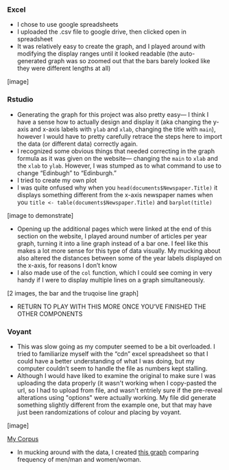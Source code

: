 ### Excel
- I chose to use google spreadsheets
- I uploaded the .csv file to google drive, then clicked open in spreadsheet
- It was relatively easy to create the graph, and I played around with modifying the display ranges until it looked readable (the auto-generated graph was so zoomed out that the bars barely looked like they were different lengths at all)

[image]

### Rstudio
- Generating the graph for this project was also pretty easy— I think I have a sense how to actually design and display it (aka changing the y-axis and x-axis labels with `ylab` and `xlab`, changing the title with `main`), however I would have to pretty carefully retrace the steps here to import the data (or different data) correctly again. 
- I recognized some obvious things that needed correcting in the graph formula as it was given on the website— changing the `main` to `xlab` and the `xlab` to `ylab`. However, I was stumped as to what command to use to change “Edinbugh” to “Edinburgh.”
- I tried to create my own plot 
- I was quite onfused why when you `head(documents$Newspaper.Title)` it displays something different from the x-axis newspaper names when you `title <- table(documents$Newspaper.Title)` and `barplot(title)` 

[image to demonstrate]

- Opening up the additional pages which were linked at the end of this section on the website, I played around number of articles per year graph, turning it into a line graph instead of a bar one. I feel like this makes a lot more sense for this type of data visually. My mucking about also altered the distances between some of the year labels displayed on the x-axis, for reasons I don’t know
- I also made use of the `col` function, which I could see coming in very handy if I were to display multiple lines on a graph simultaneously.

[2 images, the bar and the truqoise line graph]

- RETURN TO PLAY WITH THIS MORE ONCE YOU’VE FINISHED THE OTHER COMPONENTS

### Voyant
- This was slow going as my computer seemed to be a bit overloaded. I tried to familiarize myself with the “cdn” excel spreadsheet so that I could have a better understanding of what I was doing, but my computer couldn’t seem to handle the file as numbers kept stalling. 
- Although I would have liked to examine the original to make sure I was uploading the data properly (it wasn't working when I copy-pasted the url, so I had to upload from file, and wasn't entriely sure if the pre-reveal alterations using "options" were actually working. My file did generate something slightly different from the example one, but that may have just been randomizations of colour and placing by voyant. 

[image]

[My Corpus](https://voyant-tools.org/?corpus=922e40b90dee8a99e30d7bd80fe3d05e)

- In mucking around with the data, I created [this graph](https://voyant-tools.org/tool/Trends/?query=men*&query=man*&query=woman*&query=women*&mode=document&corpus=922e40b90dee8a99e30d7bd80fe3d05e) comparing frequency of men/man and women/woman. 

